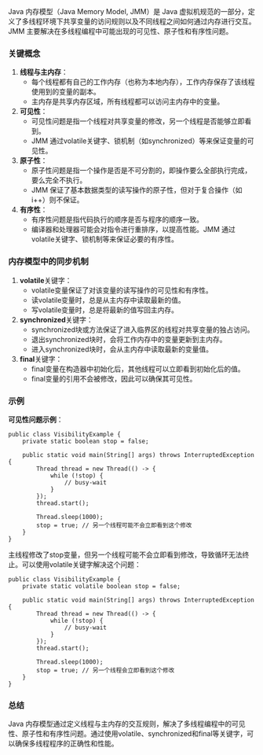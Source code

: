Java 内存模型（Java Memory Model, JMM）是 Java 虚拟机规范的一部分，定义了多线程环境下共享变量的访问规则以及不同线程之间如何通过内存进行交互。JMM 主要解决在多线程编程中可能出现的可见性、原子性和有序性问题。
### 关键概念

1. **线程与主内存**：
   - 每个线程都有自己的工作内存（也称为本地内存），工作内存保存了该线程使用到的变量的副本。
   - 主内存是共享内存区域，所有线程都可以访问主内存中的变量。
2. **可见性**：
   - 可见性问题是指一个线程对共享变量的修改，另一个线程是否能够立即看到。
   - JMM 通过volatile关键字、锁机制（如synchronized）等来保证变量的可见性。
3. **原子性**：
   - 原子性问题是指一个操作是否是不可分割的，即操作要么全部执行完成，要么完全不执行。
   - JMM 保证了基本数据类型的读写操作的原子性，但对于复合操作（如 i++）则不保证。
4. **有序性**：
   - 有序性问题是指代码执行的顺序是否与程序的顺序一致。
   - 编译器和处理器可能会对指令进行重排序，以提高性能。JMM 通过volatile关键字、锁机制等来保证必要的有序性。
### 内存模型中的同步机制

1. **volatile**关键字：
   - volatile变量保证了对该变量的读写操作的可见性和有序性。
   - 读volatile变量时，总是从主内存中读取最新的值。
   - 写volatile变量时，总是将最新的值写回主内存。
2. **synchronized**关键字：
   - synchronized块或方法保证了进入临界区的线程对共享变量的独占访问。
   - 退出synchronized块时，会将工作内存中的变量更新到主内存。
   - 进入synchronized块时，会从主内存中读取最新的变量值。
3. **final**关键字：
   - final变量在构造器中初始化后，其他线程可以立即看到初始化后的值。
   - final变量的引用不会被修改，因此可以确保其可见性。
### 示例
**可见性问题示例**：
```
public class VisibilityExample {
    private static boolean stop = false;

    public static void main(String[] args) throws InterruptedException {
        Thread thread = new Thread(() -> {
            while (!stop) {
                // busy-wait
            }
        });
        thread.start();

        Thread.sleep(1000);
        stop = true; // 另一个线程可能不会立即看到这个修改
    }
}
```
主线程修改了stop变量，但另一个线程可能不会立即看到修改，导致循环无法终止。可以使用volatile关键字解决这个问题：
```
public class VisibilityExample {
    private static volatile boolean stop = false;

    public static void main(String[] args) throws InterruptedException {
        Thread thread = new Thread(() -> {
            while (!stop) {
                // busy-wait
            }
        });
        thread.start();

        Thread.sleep(1000);
        stop = true; // 另一个线程会立即看到这个修改
    }
}
```
### 总结
Java 内存模型通过定义线程与主内存的交互规则，解决了多线程编程中的可见性、原子性和有序性问题。通过使用volatile、synchronized和final等关键字，可以确保多线程程序的正确性和性能。
